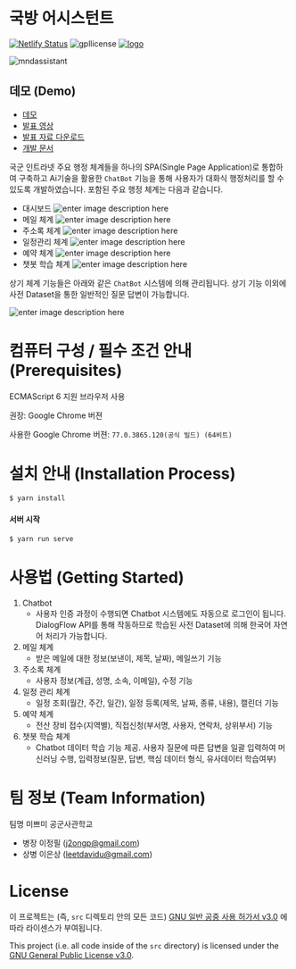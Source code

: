 

# 국방 어시스턴트
[![Netlify Status](https://api.netlify.com/api/v1/badges/be6cda7a-597c-46a7-9963-48ccd75bde65/deploy-status)](https://app.netlify.com/sites/mnd-assistant/deploys) ![gpllicense](https://img.shields.io/badge/license-GPLv3-green.svg) [![logo](https://img.shields.io/badge/logo-Mnd-blue.svg)](http://www.mnd.go.kr/mbshome/mbs/mnd/subview.jsp?id=mnd_060202000000)

![mndassistant](https://raw.githubusercontent.com/osam2019/web_mnd_assistant_team/master/public/mnd_logo.png)

## 데모 (Demo)
- [데모](https://mnd-assistant.netlify.com/)
- [발표 영상](https://youtu.be/Yh3d5xtsPMc)
- [발표 자료 다운로드](https://github.com/osam2019/web_mnd_assistant_team/raw/master/%EA%B5%AD%EB%B0%A9%20%EC%96%B4%EC%8B%9C%EC%8A%A4%ED%84%B4%ED%8A%B8(%ED%8C%80%EB%AA%85%20%EB%AF%B8%EC%81%98%EB%AF%B8)%20%EC%9D%B4%EC%A0%95%ED%95%84%2C%20%EC%9D%B4%EC%9D%80%EC%83%81.pptx)
- [개발 문서]([https://github.com/osam2019/web_mnd_assistant_team/blob/master/%EA%B5%AD%EB%B0%A9%20%EC%96%B4%EC%8B%9C%EC%8A%A4%ED%84%B4%ED%8A%B8(%ED%8C%80%EB%AA%85%20%EB%AF%B8%EC%81%98%EB%AF%B8)%20%EC%9D%B4%EC%A0%95%ED%95%84%2C%EC%9D%B4%EC%9D%80%EC%83%81-Dev%20doc(%EA%B0%95%EC%82%AC%ED%99%95%EC%9D%B8%EC%9A%A9).pdf](https://github.com/osam2019/web_mnd_assistant_team/blob/master/%EA%B5%AD%EB%B0%A9%20%EC%96%B4%EC%8B%9C%EC%8A%A4%ED%84%B4%ED%8A%B8(%ED%8C%80%EB%AA%85%20%EB%AF%B8%EC%81%98%EB%AF%B8)%20%EC%9D%B4%EC%A0%95%ED%95%84%2C%EC%9D%B4%EC%9D%80%EC%83%81-Dev%20doc(%EA%B0%95%EC%82%AC%ED%99%95%EC%9D%B8%EC%9A%A9).pdf))

국군 인트라넷 주요 행정 체계들을 하나의 SPA(Single Page Application)로 통합하여 구축하고 Ai기술을 활용한 `ChatBot` 기능을 통해 사용자가 대화식 행정처리를 할 수 있도록 개발하였습니다.
포함된 주요 행정 체계는 다음과 같습니다.

- 대시보드
![enter image description here](https://raw.githubusercontent.com/osam2019/web_mnd_assistant_team/master/public/readme/dashboard.png)
- 메일 체계
![enter image description here](https://raw.githubusercontent.com/osam2019/web_mnd_assistant_team/master/public/readme/email.png)
- 주소록 체계
![enter image description here](https://raw.githubusercontent.com/osam2019/web_mnd_assistant_team/master/public/readme/contacts.png)
- 일정관리 체계
![enter image description here](https://raw.githubusercontent.com/osam2019/web_mnd_assistant_team/master/public/readme/calendar.PNG)
- 예약 체계
![enter image description here](https://raw.githubusercontent.com/osam2019/web_mnd_assistant_team/master/public/readme/reservation.png)
- 챗봇 학습 체계
![enter image description here](https://raw.githubusercontent.com/osam2019/web_mnd_assistant_team/master/public/readme/teachai.png)

상기 체계 기능들은 아래와 같은 `ChatBot` 시스템에 의해 관리됩니다.
상기 기능 이외에 사전 Dataset을 통한 일반적인 질문 답변이 가능합니다.

![enter image description here](https://raw.githubusercontent.com/osam2019/web_mnd_assistant_team/master/public/readme/chat1.png)

# 컴퓨터 구성 / 필수 조건 안내 (Prerequisites)
ECMAScript 6 지원 브라우저 사용

권장: Google Chrome 버젼

사용한 Google Chrome 버젼: `77.0.3865.120(공식 빌드) (64비트)`

# 설치 안내 (Installation Process)
```bash
$ yarn install
```

#### 서버 시작
```bash
$ yarn run serve
```

# 사용법 (Getting Started)

 1. Chatbot
    - 사용자 인증 과정이 수행되면 Chatbot 시스템에도 자동으로 로그인이 됩니다. DialogFlow API를 통해 작동하므로 학습된 사전 Dataset에 의해 한국어 자연어 처리가 가능합니다.
 2. 메일 체계
	 - 받은 메일에 대한 정보(보낸이, 제목, 날짜), 메일쓰기 기능
 3. 주소록 체계
	 - 사용자 정보(계급, 성명, 소속, 이메일), 수정 기능
 4. 일정 관리 체계
	 - 일정 조회(월간, 주간, 일간), 일정 등록(제목, 날짜, 종류, 내용), 캘린더 기능
 5. 예약 체계
	 - 전산 장비 접수(지역별), 직접신청(부서명, 사용자, 연락처, 상위부서) 기능
 6. 챗봇 학습 체계
	 - Chatbot 데이터 학습 기능 제공. 사용자 질문에 따른 답변을 일괄 입력하여 머신러닝 수행, 입력정보(질문, 답변, 핵심 데이터 형식, 유사데이터 학습여부)

# 팀 정보 (Team Information)

팀명 미쁘미
공군사관학교
* 병장 이정필 (j2ongp@gmail.com)
* 상병 이은상 (leetdavidu@gmail.com)


# License
이 프로젝트는 (즉, `src` 디렉토리 안의 모든 코드) [GNU 일반 공중 사용 허가서 v3.0](https://www.gnu.org/licenses/gpl-3.0.en.html) 에 따라 라이센스가 부여됩니다.

This project (i.e. all code inside of the `src` directory) is licensed under the
[GNU General Public License v3.0](https://www.gnu.org/licenses/gpl-3.0.en.html).
